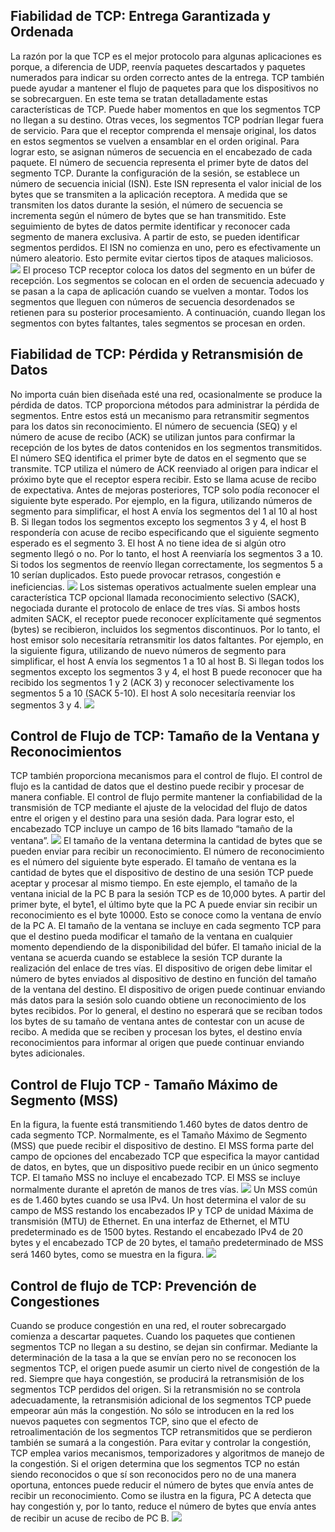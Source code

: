 ## Fiabilidad de TCP: Entrega Garantizada y Ordenada
La razón por la que TCP es el mejor protocolo para algunas aplicaciones es porque, a diferencia de UDP, reenvía paquetes descartados y paquetes numerados para indicar su orden correcto antes de la entrega. TCP también puede ayudar a mantener el flujo de paquetes para que los dispositivos no se sobrecarguen. En este tema se tratan detalladamente estas características de TCP.
Puede haber momentos en que los segmentos TCP no llegan a su destino. Otras veces, los segmentos TCP podrían llegar fuera de servicio. Para que el receptor comprenda el mensaje original, los datos en estos segmentos se vuelven a ensamblar en el orden original. Para lograr esto, se asignan números de secuencia en el encabezado de cada paquete. El número de secuencia representa el primer byte de datos del segmento TCP.
Durante la configuración de la sesión, se establece un número de secuencia inicial (ISN). Este ISN representa el valor inicial de los bytes que se transmiten a la aplicación receptora. A medida que se transmiten los datos durante la sesión, el número de secuencia se incrementa según el número de bytes que se han transmitido. Este seguimiento de bytes de datos permite identificar y reconocer cada segmento de manera exclusiva. A partir de esto, se pueden identificar segmentos perdidos.
El ISN no comienza en uno, pero es efectivamente un número aleatorio. Esto permite evitar ciertos tipos de ataques maliciosos.
![](../../Images/Pasted%20image%2020231129110803.png)
El proceso TCP receptor coloca los datos del segmento en un búfer de recepción. Los segmentos se colocan en el orden de secuencia adecuado y se pasan a la capa de aplicación cuando se vuelven a montar. Todos los segmentos que lleguen con números de secuencia desordenados se retienen para su posterior procesamiento. A continuación, cuando llegan los segmentos con bytes faltantes, tales segmentos se procesan en orden.
## Fiabilidad de TCP: Pérdida y Retransmisión de Datos
No importa cuán bien diseñada esté una red, ocasionalmente se produce la pérdida de datos. TCP proporciona métodos para administrar la pérdida de segmentos. Entre estos está un mecanismo para retransmitir segmentos para los datos sin reconocimiento.
El número de secuencia (SEQ) y el número de acuse de recibo (ACK) se utilizan juntos para confirmar la recepción de los bytes de datos contenidos en los segmentos transmitidos. El número SEQ identifica el primer byte de datos en el segmento que se transmite. TCP utiliza el número de ACK reenviado al origen para indicar el próximo byte que el receptor espera recibir. Esto se llama acuse de recibo de expectativa.
Antes de mejoras posteriores, TCP solo podía reconocer el siguiente byte esperado. Por ejemplo, en la figura, utilizando números de segmento para simplificar, el host A envía los segmentos del 1 al 10 al host B. Si llegan todos los segmentos excepto los segmentos 3 y 4, el host B respondería con acuse de recibo especificando que el siguiente segmento esperado es el segmento 3. El host A no tiene idea de si algún otro segmento llegó o no. Por lo tanto, el host A reenviaría los segmentos 3 a 10. Si todos los segmentos de reenvío llegan correctamente, los segmentos 5 a 10 serían duplicados. Esto puede provocar retrasos, congestión e ineficiencias.
![](../../Images/Pasted%20image%2020231129110955.png)
Los sistemas operativos actualmente suelen emplear una característica TCP opcional llamada reconocimiento selectivo (SACK), negociada durante el protocolo de enlace de tres vías. Si ambos hosts admiten SACK, el receptor puede reconocer explícitamente qué segmentos (bytes) se recibieron, incluidos los segmentos discontinuos. Por lo tanto, el host emisor solo necesitaría retransmitir los datos faltantes. Por ejemplo, en la siguiente figura, utilizando de nuevo números de segmento para simplificar, el host A envía los segmentos 1 a 10 al host B. Si llegan todos los segmentos excepto los segmentos 3 y 4, el host B puede reconocer que ha recibido los segmentos 1 y 2 (ACK 3) y reconocer selectivamente los segmentos 5 a 10 (SACK 5-10). El host A solo necesitaría reenviar los segmentos 3 y 4.
![](../../Images/Pasted%20image%2020231129111009.png)

## Control de Flujo de TCP: Tamaño de la Ventana y Reconocimientos
TCP también proporciona mecanismos para el control de flujo. El control de flujo es la cantidad de datos que el destino puede recibir y procesar de manera confiable. El control de flujo permite mantener la confiabilidad de la transmisión de TCP mediante el ajuste de la velocidad del flujo de datos entre el origen y el destino para una sesión dada. Para lograr esto, el encabezado TCP incluye un campo de 16 bits llamado “tamaño de la ventana”.
![](../../Images/Pasted%20image%2020231129111030.png)
El tamaño de la ventana determina la cantidad de bytes que se pueden enviar para recibir un reconocimiento. El número de reconocimiento es el número del siguiente byte esperado.
El tamaño de ventana es la cantidad de bytes que el dispositivo de destino de una sesión TCP puede aceptar y procesar al mismo tiempo. En este ejemplo, el tamaño de la ventana inicial de la PC B para la sesión TCP es de 10,000 bytes. A partir del primer byte, el byte1, el último byte que la PC A puede enviar sin recibir un reconocimiento es el byte 10000. Esto se conoce como la ventana de envío de la PC A. El tamaño de la ventana se incluye en cada segmento TCP para que el destino pueda modificar el tamaño de la ventana en cualquier momento dependiendo de la disponibilidad del búfer.
El tamaño inicial de la ventana se acuerda cuando se establece la sesión TCP durante la realización del enlace de tres vías. El dispositivo de origen debe limitar el número de bytes enviados al dispositivo de destino en función del tamaño de la ventana del destino. El dispositivo de origen puede continuar enviando más datos para la sesión solo cuando obtiene un reconocimiento de los bytes recibidos. Por lo general, el destino no esperará que se reciban todos los bytes de su tamaño de ventana antes de contestar con un acuse de recibo. A medida que se reciben y procesan los bytes, el destino envía reconocimientos para informar al origen que puede continuar enviando bytes adicionales.

## Control de Flujo TCP - Tamaño Máximo de Segmento (MSS)
En la figura, la fuente está transmitiendo 1.460 bytes de datos dentro de cada segmento TCP. Normalmente, es el Tamaño Máximo de Segmento (MSS) que puede recibir el dispositivo de destino. El MSS forma parte del campo de opciones del encabezado TCP que especifica la mayor cantidad de datos, en bytes, que un dispositivo puede recibir en un único segmento TCP. El tamaño MSS no incluye el encabezado TCP. El MSS se incluye normalmente durante el apretón de manos de tres vías.
![](../../Images/Pasted%20image%2020231129111102.png)
Un MSS común es de 1.460 bytes cuando se usa IPv4. Un host determina el valor de su campo de MSS restando los encabezados IP y TCP de unidad Máxima de transmisión (MTU) de Ethernet. En una interfaz de Ethernet, el MTU predeterminado es de 1500 bytes. Restando el encabezado IPv4 de 20 bytes y el encabezado TCP de 20 bytes, el tamaño predeterminado de MSS será 1460 bytes, como se muestra en la figura.
![](../../Images/Pasted%20image%2020231129111115.png)

## Control de flujo de TCP: Prevención de Congestiones
Cuando se produce congestión en una red, el router sobrecargado comienza a descartar paquetes. Cuando los paquetes que contienen segmentos TCP no llegan a su destino, se dejan sin confirmar. Mediante la determinación de la tasa a la que se envían pero no se reconocen los segmentos TCP, el origen puede asumir un cierto nivel de congestión de la red.
Siempre que haya congestión, se producirá la retransmisión de los segmentos TCP perdidos del origen. Si la retransmisión no se controla adecuadamente, la retransmisión adicional de los segmentos TCP puede empeorar aún más la congestión. No sólo se introducen en la red los nuevos paquetes con segmentos TCP, sino que el efecto de retroalimentación de los segmentos TCP retransmitidos que se perdieron también se sumará a la congestión. Para evitar y controlar la congestión, TCP emplea varios mecanismos, temporizadores y algoritmos de manejo de la congestión.
Si el origen determina que los segmentos TCP no están siendo reconocidos o que sí son reconocidos pero no de una manera oportuna, entonces puede reducir el número de bytes que envía antes de recibir un reconocimiento. Como se ilustra en la figura, PC A detecta que hay congestión y, por lo tanto, reduce el número de bytes que envía antes de recibir un acuse de recibo de PC B.
![](../../Images/Pasted%20image%2020231129111146.png)
